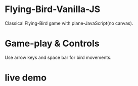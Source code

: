 # Flying-Bird-Vanilla-JS
 
   Classical Flying-Bird game with plane-JavaScript(no canvas).
 
 # Game-play & Controls
   
   Use arrow keys and space bar for bird movements.
   
 # live demo 
   
